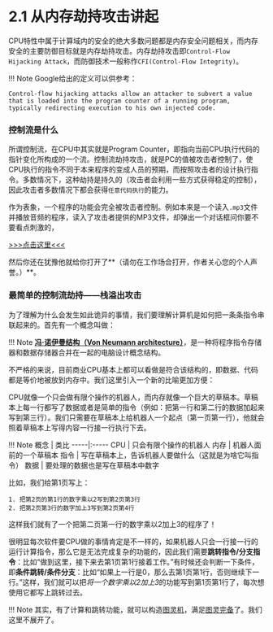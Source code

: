 # 2.1 从内存劫持攻击讲起

CPU特性中属于计算域内的安全的绝大多数问题都是内存安全问题相关，而内存安全的主要防御目标就是内存劫持攻击。内存劫持攻击即`Control-Flow Hijacking Attack`，而防御技术一般称作`CFI(Control-Flow Integrity)`。

!!! Note
    Google给出的定义可以供参考：

    Control-flow hijacking attacks allow an attacker to subvert a value that is loaded into the program counter of a running program, typically redirecting execution to his own injected code.

### 控制流是什么

所谓控制流，在CPU中其实就是Program Counter，即指向当前CPU执行代码的指针变化所构成的一个流。控制流劫持攻击，就是PC的值被攻击者控制了，使CPU执行的指令不同于本来程序的变成人员的预期，而按照攻击者的设计执行指令。多数情况下，这种劫持是持久的（攻击者会利用一些方式获得稳定的控制），因此攻击者多数情况下都会获得`任意代码执行`的能力。

作为表象，一个程序的功能会完全被攻击者控制。例如本来是一个读入`.mp3`文件并播放音频的程序，读入了攻击者提供的MP3文件，却弹出一个对话框问你要不要看点刺激的，

[>>>点击这里<<<](https://www.bilibili.com/video/BV1va411w7aM/?vd_source=6fb8a3b215292b6f556641fdd6e19db5)

然后你还在犹豫他就给你打开了**（请勿在工作场合打开，作者关心您的个人声誉。）**。

### 最简单的控制流劫持——栈溢出攻击

为了理解为什么会发生如此诡异的事情，我们要理解计算机是如何把一条条指令串联起来的。首先有一个概念叫做：

!!! Note
    [**冯·诺伊曼结构（Von Neumann architecture）**](https://zh.wikipedia.org/zh-cn/%E5%86%AF%C2%B7%E8%AF%BA%E4%BC%8A%E6%9B%BC%E7%BB%93%E6%9E%84)，是一种将程序指令存储器和数据存储器合并在一起的电脑设计概念结构。

不严格的来说，目前商业CPU基本上都可以看做是符合该结构的，即数据、代码都是等价地被放到内存中。我们这里引入一个新的比喻更加方便：

CPU就像一个只会做有限个操作的机器人，而内存就像一个巨大的草稿本。草稿本上每一行都写了数据或者是简单的指令（例如：把第一行和第二行的数据加起来写到第三行）。我们只需要在草稿本上给机器人一个起点（第一页第一行），他就会照着草稿本上写得内容一行接一行执行下去。

!!! Note
    概念  | 类比
    -----|:-----
    CPU  | 只会有限个操作的机器人
    内存 | 机器人面前的一个草稿本
    指令 | 写在草稿本上，告诉机器人要做什么（这就是为啥它叫指令）
    数据 | 要处理的数据也是写在草稿本中数字

比如，我们给第1页写上：

```
1. 把第2页的第1行的数字乘以2写到第2页第3行
2. 把第2页第3行的数字加上3写到第2页第4行
```

这样我们就有了一个把第二页第一行的数字乘以2加上3的程序了！

很明显每次软件要CPU做的事情肯定是不一样的，如果机器人只会一行接一行的运行计算指令，那么它是无法完成复杂的功能的，因此我们需要**跳转指令/分支指令**：比如“做到这里，接下来去第1页第1行接着工作。”有时候还会判断一下条件，即**条件跳转/条件分支**：比如“如果上一行是0，那么去第1页第1行，否则继续下一行。”这样，我们就可以把*将一个数字乘以2加上3*的功能写到第1页第1行了，每次想使用它都写上跳转过去。

!!! Note
    其实，有了计算和跳转功能，就可以构造[图灵机](https://zh.wikipedia.org/wiki/%E5%9B%BE%E7%81%B5%E6%9C%BA)，满足[图灵完备](https://zh.wikipedia.org/wiki/%E5%9C%96%E9%9D%88%E5%AE%8C%E5%82%99%E6%80%A7)了。我们这里不展开了。
